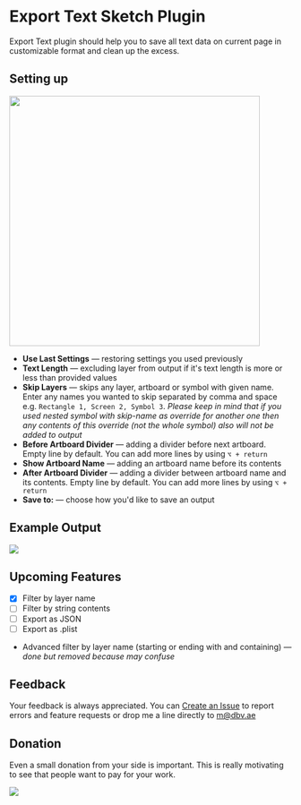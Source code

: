 # Export Text Sketch Plugin
Export Text plugin should help you to save all text data on current page in customizable format and clean up the excess.

## Setting up
<img src="http://i.dbv.ae/iEff/Screen%20Shot%202016-11-25%20at%2019.38.08.png" height="447">

* **Use Last Settings** — restoring settings you used previously
* **Text Length** — excluding layer from output if it's text length is more or less than provided values
* **Skip Layers** — skips any layer, artboard or symbol with given name. Enter any names you wanted to skip separated by comma and space e.g. `Rectangle 1, Screen 2, Symbol 3`. *Please keep in mind that if you used nested symbol with skip-name as override for another one then any contents of this override (not the whole symbol) also will not be added to output*
* **Before Artboard Divider** — adding a divider before next artboard. Empty line by default. You can add more lines by using `⌥ + return`
* **Show Artboard Name** — adding an artboard name before its contents
* **After Artboard Divider** — adding a divider between artboard name and its contents. Empty line by default. You can add more lines by using `⌥ + return`
* **Save to:** — choose how you'd like to save an output

## Example Output
![](http://i.dbv.ae/iEkn/Screen%20Shot%202016-11-25%20at%2020.33.10.png)

## Upcoming Features
- [x] Filter by layer name
- [ ] Filter by string contents
- [ ] Export as JSON
- [ ] Export as .plist
- Advanced filter by layer name (starting or ending with and containing) *— done but removed because may confuse*

## Feedback
Your feedback is always appreciated. You can [Create an Issue](https://github.com/exevil/Sketch-Export-Text/issues/new) to report errors and feature requests or drop me a line directly to [m@dbv.ae](mailto:m@dbv.ae?Subject=Sketch%20Export%20Text%20Feedback)

## Donation
Even a small donation from your side is important. This is really motivating to see that people want to pay for your work.

[![](https://www.paypalobjects.com/en_GB/i/btn/btn_donate_LG.gif)](https://www.paypal.com/cgi-bin/webscr?cmd=_donations&business=evil%2emrfix%40gmail%2ecom&lc=GB&item_name=Sketch%20Plugin%20Donation&item_number=sketch%2dplugin&currency_code=USD&bn=PP%2dDonationsBF%3abtn_donate_LG%2egif%3aNonHosted)
